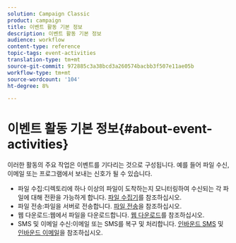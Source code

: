 ```yaml
---
solution: Campaign Classic
product: campaign
title: 이벤트 활동 기본 정보
description: 이벤트 활동 기본 정보
audience: workflow
content-type: reference
topic-tags: event-activities
translation-type: tm+mt
source-git-commit: 972885c3a38bcd3a260574bacbb3f507e11ae05b
workflow-type: tm+mt
source-wordcount: '104'
ht-degree: 8%

---
```



# 이벤트 활동 기본 정보{#about-event-activities}

이러한 활동의 주요 작업은 이벤트를 기다리는 것으로 구성됩니다. 예를 들어 파일 수신, 이메일 또는 프로그램에서 보내는 신호가 될 수 있습니다.

* 파일 수집:디렉토리에 하나 이상의 파일이 도착하는지 모니터링하여 수신되는 각 파일에 대해 전환을 가능하게 합니다. [파일 수집기](../../workflow/using/file-collector.md)를 참조하십시오.
* 파일 전송:파일을 서버로 전송합니다. [파일 전송](../../workflow/using/file-transfer.md)을 참조하십시오.
* 웹 다운로드:웹에서 파일을 다운로드합니다. [웹 다운로드](../../workflow/using/web-download.md)를 참조하십시오.
* SMS 및 이메일 수신:이메일 또는 SMS를 복구 및 처리합니다. [인바운드 SMS](../../workflow/using/inbound-sms.md) 및 [인바운드 이메일](../../workflow/using/inbound-emails.md)을 참조하십시오.

